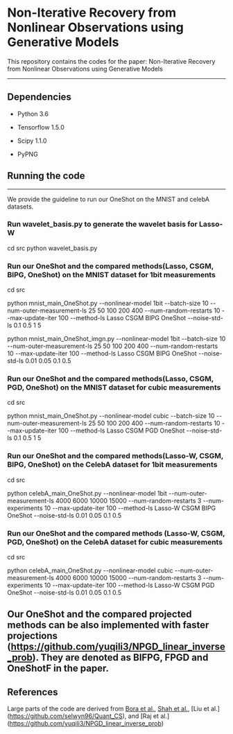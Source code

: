 # Non-Iterative Recovery from Nonlinear Observations using Generative Models

This repository contains the codes for the paper: Non-Iterative Recovery from Nonlinear Observations using Generative Models

-------------------------------------------------------------------------------------

## Dependencies

* Python 3.6

* Tensorflow 1.5.0

* Scipy 1.1.0

*  PyPNG

## Running the code

-------------------------------------------------------------------------------------

We provide the guideline to run our OneShot on the MNIST and celebA datasets. 

### Run wavelet_basis.py to generate the wavelet basis for Lasso-W
cd src
python wavelet_basis.py

### Run our OneShot and the compared methods(Lasso, CSGM, BIPG, OneShot) on the MNIST dataset for 1bit measurements 

cd src

python mnist_main_OneShot.py --nonlinear-model 1bit --batch-size 10 --num-outer-measurement-ls 25 50 100 200 400 --num-random-restarts 10 --max-update-iter 100 --method-ls  Lasso  CSGM BIPG OneShot --noise-std-ls 0.1 0.5  1  5 

python mnist_main_OneShot_imgn.py --nonlinear-model 1bit --batch-size 10 --num-outer-measurement-ls 25 50 100 200 400 --num-random-restarts 10 --max-update-iter 100 --method-ls  Lasso  CSGM BIPG OneShot --noise-std-ls 0.01 0.05 0.1 0.5 

### Run our OneShot and the compared methods(Lasso, CSGM, PGD, OneShot) on the MNIST dataset for cubic measurements 

cd src

python mnist_main_OneShot.py --nonlinear-model cubic --batch-size 10 --num-outer-measurement-ls 25 50 100 200 400 --num-random-restarts 10 --max-update-iter 100 --method-ls  Lasso CSGM PGD OneShot --noise-std-ls 0.1 0.5  1  5

### Run our OneShot and the compared methods(Lasso-W, CSGM, BIPG, OneShot) on the CelebA dataset for 1bit measurements 

cd src

python celebA_main_OneShot.py    --nonlinear-model 1bit --num-outer-measurement-ls 4000 6000 10000 15000 --num-random-restarts 3 --num-experiments 10 --max-update-iter 100 --method-ls Lasso-W CSGM BIPG OneShot --noise-std-ls 0.01 0.05  0.1  0.5


### Run our OneShot and the compared methods (Lasso-W, CSGM, PGD, OneShot) on the CelebA dataset for cubic measurements 

cd src

python celebA_main_OneShot.py    --nonlinear-model cubic --num-outer-measurement-ls  4000 6000 10000 15000 --num-random-restarts 3 --num-experiments 10 --max-update-iter 100 --method-ls  Lasso-W CSGM PGD OneShot --noise-std-ls 0.01 0.05  0.1  0.5

##  Our OneShot and the compared projected methods can be also implemented with faster projections (https://github.com/yuqili3/NPGD_linear_inverse_prob). They are denoted as BIFPG, FPGD and OneShotF in the paper.


## References

Large parts of the code are derived from [Bora et al.](https://github.com/AshishBora/csgm), [ Shah et al.](https://github.com/shahviraj/pgdgan), [Liu et al.] (https://github.com/selwyn96/Quant_CS), and [Raj et al.] (https://github.com/yuqili3/NPGD_linear_inverse_prob) 
